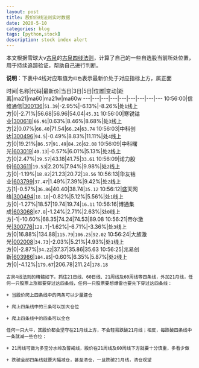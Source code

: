 ```yaml
---
layout: post
title: 股价四线法则实时数据
date: 2020-5-10
categories: blog
tags: [python,stock]
description: stock index alert
---
```



本文根据雪球大v[古泉](https://xueqiu.com/u/7148646888)的[古泉四线法则](https://xueqiu.com/7148646888/130498192)，计算了自己的一些自选股当前所处位置，用于持续追踪验证，帮助自己进行判断。

**说明**：下表中4线对应取值为`红色`表示最新价处于对应指标上方，属正面

时间|名称|代码|最新价|当日|3日|5日|位置|变动|距离|ma21|ma60|ma21w|ma60w
---|---|---|---|---|---|---|---|---
10:56:00|信维通信|[300136](https://xueqiu.com/S/SZ300136)|`51.39`|-2.95%|-6.13%|-8.26%|处`1`线上方|0|-2.71%|56.68|56.96|54.04|`45.31`
10:56:00|寒锐钴业|[300618](https://xueqiu.com/S/SZ300618)|`66.91`|0.63%|8.46%|8.68%|处`3`线上方|2|0.07%|`66.40`|71.54|`66.24`|`63.74`
10:56:03|中科创达|[300496](https://xueqiu.com/S/SZ300496)|`94.5`|-0.49%|8.83%|11.11%|处`4`线上方|0|19.21%|`86.57`|`91.49`|`84.26`|`62.08`
10:56:09|中科曙光|[603019](https://xueqiu.com/S/SH603019)|`40.13`|-0.57%|6.01%|5.13%|处`2`线上方|0|2.47%|`39.57`|43.18|41.75|`33.61`
10:56:09|诺力股份|[603611](https://xueqiu.com/S/SH603611)|`19.53`|2.20%|7.94%|9.98%|处`2`线上方|0|-1.19%|`18.82`|21.23|20.72|`18.56`
10:56:13|华友钴业|[603799](https://xueqiu.com/S/SH603799)|`37.47`|1.49%|7.39%|9.42%|处`2`线上方|1|-0.57%|`36.86`|40.40|38.74|`35.12`
10:56:12|盛天网络|[300494](https://xueqiu.com/S/SZ300494)|`18.18`|-0.82%|5.12%|5.56%|处`1`线上方|0|-1.27%|18.57|19.74|19.74|`16.11`
10:56:16|博通集成|[603068](https://xueqiu.com/S/SH603068)|`67.8`|-1.24%|2.71%|2.63%|处`0`线上方|-1|-10.60%|68.35|74.24|74.53|89.08
10:56:21|帝尔激光|[300776](https://xueqiu.com/S/SZ300776)|`128.7`|-1.62%|-6.71%|-3.36%|处`3`线上方|0|16.88%|134.88|`115.79`|`106.25`|`92.02`
10:56:24|大族激光|[002008](https://xueqiu.com/S/SZ002008)|`34.73`|-2.03%|5.21%|4.93%|处`1`线上方|0|-2.87%|`34.22`|37.37|35.86|35.63
10:56:25|兆易创新|[603986](https://xueqiu.com/S/SH603986)|`184.85`|-0.60%|6.35%|5.87%|处`2`线上方|0|-4.12%|`179.67`|206.78|211.24|`178.18`

```
古泉4线法则的精髓如下。抓住21日线、60日线、21周线及60周线等四条线，外加21月线，任何一只股票上涨都要穿过这四条线，任何一只股票要想爆雷也要先下穿过这四条线：

+ 当股价爬上四条线中的两条可以少量建仓

+ 爬上四条线中的三条可以加大仓位

+ 爬上四条线中的四条可以全仓

任何一只大牛，其股价都会坚守在21月线上方，不会轻易跌破21月线；相反，每跌破四条线中一条就减一些仓位：

+ 21周线可做为多空分水岭及警戒线，股价在21周线及60周线下方就要十分慎重，多看少做

+ 跌破全部四条线就要大幅减仓，甚至清仓，一旦跌破21月线，清仓观望
```